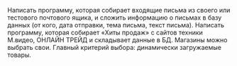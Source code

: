 Написать программу, которая собирает входящие письма из своего или тестового почтового ящика, и сложить информацию о письмах в базу данных (от кого, дата отправки, тема письма, текст письма).
Написать программу, которая собирает «Хиты продаж» с сайтов техники М.видео, ОНЛАЙН ТРЕЙД и складывает данные в БД. Магазины можно выбрать свои. Главный критерий выбора: динамически загружаемые товары.

